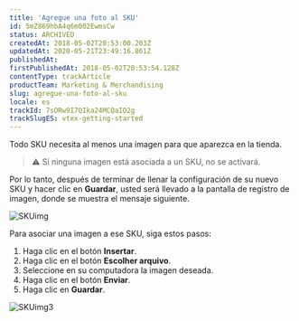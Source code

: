 ```yaml
---
title: 'Agregue una foto al SKU'
id: 5mZ869hbA4q6m002EwmsCw
status: ARCHIVED
createdAt: 2018-05-02T20:53:00.203Z
updatedAt: 2020-05-21T23:49:16.861Z
publishedAt: 
firstPublishedAt: 2018-05-02T20:53:54.128Z
contentType: trackArticle
productTeam: Marketing & Merchandising
slug: agregue-una-foto-al-sku
locale: es
trackId: 7sORw9I7QIka24MCQaIO2g
trackSlugES: vtex-getting-started
---
```


Todo SKU necesita al menos una imagen para que aparezca en la tienda.

>⚠️ Si ninguna imagen está asociada a un SKU, no se activará.

Por lo tanto, después de terminar de llenar la configuración de su nuevo SKU y hacer clic en __Guardar__, usted será llevado a la pantalla de registro de imagen, donde se muestra el mensaje siguiente.

![SKUimg](//images.contentful.com/alneenqid6w5/2lV4fLbTJqEiCmUQOaaOOm/c7480c2c8095f51c8236d2022991fe43/SKUimg.png)

Para asociar una imagen a ese SKU, siga estos pasos:
1. Haga clic en el botón __Insertar__.
2. Haga clic en el botón __Escolher arquivo__.
3. Seleccione en su computadora la imagen deseada.
4. Haga clic en el botón __Enviar__.
5. Haga clic en __Guardar__.

![SKUimg3](//images.contentful.com/alneenqid6w5/5E5rl4SdC8a4qSy40Gqaum/7e000aebd9a7f7087229f630f8a6c38d/SKUimg3.gif)
